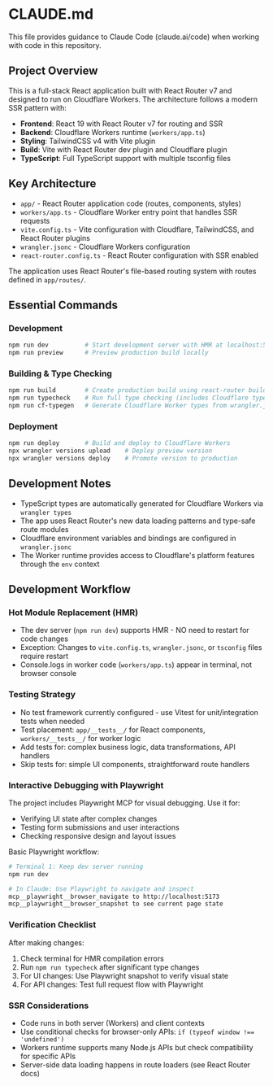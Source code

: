 # CLAUDE.md

This file provides guidance to Claude Code (claude.ai/code) when working with code in this repository.

## Project Overview

This is a full-stack React application built with React Router v7 and designed to run on Cloudflare Workers. The architecture follows a modern SSR pattern with:

- **Frontend**: React 19 with React Router v7 for routing and SSR
- **Backend**: Cloudflare Workers runtime (`workers/app.ts`)
- **Styling**: TailwindCSS v4 with Vite plugin
- **Build**: Vite with React Router dev plugin and Cloudflare plugin
- **TypeScript**: Full TypeScript support with multiple tsconfig files

## Key Architecture

- `app/` - React Router application code (routes, components, styles)
- `workers/app.ts` - Cloudflare Worker entry point that handles SSR requests
- `vite.config.ts` - Vite configuration with Cloudflare, TailwindCSS, and React Router plugins
- `wrangler.jsonc` - Cloudflare Workers configuration
- `react-router.config.ts` - React Router configuration with SSR enabled

The application uses React Router's file-based routing system with routes defined in `app/routes/`.

## Essential Commands

### Development
```bash
npm run dev          # Start development server with HMR at localhost:5173
npm run preview      # Preview production build locally
```

### Building & Type Checking
```bash
npm run build        # Create production build using react-router build
npm run typecheck    # Run full type checking (includes Cloudflare types generation)
npm run cf-typegen   # Generate Cloudflare Worker types from wrangler.jsonc
```

### Deployment
```bash
npm run deploy       # Build and deploy to Cloudflare Workers
npx wrangler versions upload    # Deploy preview version
npx wrangler versions deploy    # Promote version to production
```

## Development Notes

- TypeScript types are automatically generated for Cloudflare Workers via `wrangler types`
- The app uses React Router's new data loading patterns and type-safe route modules
- Cloudflare environment variables and bindings are configured in `wrangler.jsonc`
- The Worker runtime provides access to Cloudflare's platform features through the `env` context

## Development Workflow

### Hot Module Replacement (HMR)
- The dev server (`npm run dev`) supports HMR - NO need to restart for code changes
- Exception: Changes to `vite.config.ts`, `wrangler.jsonc`, or `tsconfig` files require restart
- Console.logs in worker code (`workers/app.ts`) appear in terminal, not browser console

### Testing Strategy
- No test framework currently configured - use Vitest for unit/integration tests when needed
- Test placement: `app/__tests__/` for React components, `workers/__tests__/` for worker logic
- Add tests for: complex business logic, data transformations, API handlers
- Skip tests for: simple UI components, straightforward route handlers

### Interactive Debugging with Playwright
The project includes Playwright MCP for visual debugging. Use it for:
- Verifying UI state after complex changes
- Testing form submissions and user interactions
- Checking responsive design and layout issues

Basic Playwright workflow:
```bash
# Terminal 1: Keep dev server running
npm run dev

# In Claude: Use Playwright to navigate and inspect
mcp__playwright__browser_navigate to http://localhost:5173
mcp__playwright__browser_snapshot to see current page state
```

### Verification Checklist
After making changes:
1. Check terminal for HMR compilation errors
2. Run `npm run typecheck` after significant type changes
3. For UI changes: Use Playwright snapshot to verify visual state
4. For API changes: Test full request flow with Playwright

### SSR Considerations
- Code runs in both server (Workers) and client contexts
- Use conditional checks for browser-only APIs: `if (typeof window !== 'undefined')`
- Workers runtime supports many Node.js APIs but check compatibility for specific APIs
- Server-side data loading happens in route loaders (see React Router docs)